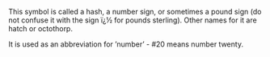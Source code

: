 This symbol is called a hash, a number sign, or sometimes a pound sign
(do not confuse it with the sign ï¿½ for pounds sterling). Other names
for it are hatch or octothorp.

It is used as an abbreviation for ’number’ - \#20 means number twenty.

